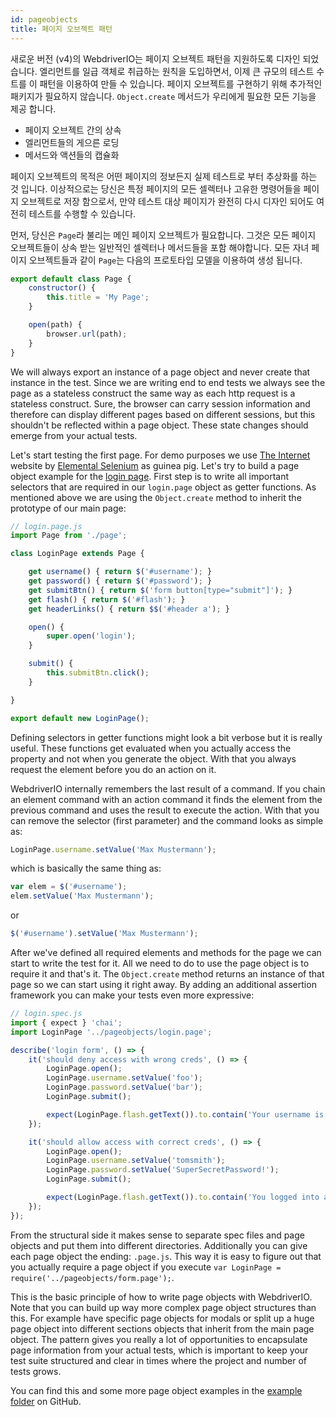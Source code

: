 ```yaml
---
id: pageobjects
title: 페이지 오브젝트 패턴
---
```


새로운 버전 (v4)의 WebdriverIO는 페이지 오브젝트 패턴을 지원하도록 디자인 되었습니다. 엘리먼트를 일급 객체로 취급하는 원칙을 도입하면서, 이제 큰 규모의 테스트 수트를 이 패턴을 이용하여 만들 수 있습니다. 페이지 오브젝트를 구현하기 위해 추가적인 패키지가 필요하지 않습니다. `Object.create` 메서드가 우리에게 필요한 모든 기능을 제공 합니다.

- 페이지 오브젝트 간의 상속
- 엘리먼트들의 게으른 로딩
- 메서드와 액션들의 캡슐화

페이지 오브젝트의 목적은 어떤 페이지의 정보든지 실제 테스트로 부터 추상화를 하는 것 입니다. 이상적으로는 당신은 특정 페이지의 모든 셀렉터나 고유한 명령어들을 페이지 오브젝트로 저장 함으로서, 만약 테스트 대상 페이지가 완전히 다시 디자인 되어도 여전히 테스트를 수행할 수 있습니다.

먼저, 당신은 `Page`라 불리는 메인 페이지 오브젝트가 필요합니다. 그것은 모든 페이지 오브젝트들이 상속 받는 일반적인 셀렉터나 메서드들을 포함 해야합니다. 모든 자녀 페이지 오브젝트들과 같이 `Page`는 다음의 프로토타입 모델을 이용하여 생성 됩니다.

```js
export default class Page {
    constructor() {
        this.title = 'My Page';
    }

    open(path) {
        browser.url(path);
    }
}
```

We will always export an instance of a page object and never create that instance in the test. Since we are writing end to end tests we always see the page as a stateless construct the same way as each http request is a stateless construct. Sure, the browser can carry session information and therefore can display different pages based on different sessions, but this shouldn't be reflected within a page object. These state changes should emerge from your actual tests.

Let's start testing the first page. For demo purposes we use [The Internet](http://the-internet.herokuapp.com) website by [Elemental Selenium](http://elementalselenium.com/) as guinea pig. Let's try to build a page object example for the [login page](http://the-internet.herokuapp.com/login). First step is to write all important selectors that are required in our `login.page` object as getter functions. As mentioned above we are using the `Object.create` method to inherit the prototype of our main page:

```js
// login.page.js
import Page from './page';

class LoginPage extends Page {

    get username() { return $('#username'); }
    get password() { return $('#password'); }
    get submitBtn() { return $('form button[type="submit"]'); }
    get flash() { return $('#flash'); }
    get headerLinks() { return $$('#header a'); }

    open() {
        super.open('login');
    }

    submit() {
        this.submitBtn.click();
    }

}

export default new LoginPage();
```

Defining selectors in getter functions might look a bit verbose but it is really useful. These functions get evaluated when you actually access the property and not when you generate the object. With that you always request the element before you do an action on it.

WebdriverIO internally remembers the last result of a command. If you chain an element command with an action command it finds the element from the previous command and uses the result to execute the action. With that you can remove the selector (first parameter) and the command looks as simple as:

```js
LoginPage.username.setValue('Max Mustermann');
```

which is basically the same thing as:

```js
var elem = $('#username');
elem.setValue('Max Mustermann');
```

or

```js
$('#username').setValue('Max Mustermann');
```

After we've defined all required elements and methods for the page we can start to write the test for it. All we need to do to use the page object is to require it and that's it. The `Object.create` method returns an instance of that page so we can start using it right away. By adding an additional assertion framework you can make your tests even more expressive:

```js
// login.spec.js
import { expect } 'chai';
import LoginPage '../pageobjects/login.page';

describe('login form', () => {
    it('should deny access with wrong creds', () => {
        LoginPage.open();
        LoginPage.username.setValue('foo');
        LoginPage.password.setValue('bar');
        LoginPage.submit();

        expect(LoginPage.flash.getText()).to.contain('Your username is invalid!');
    });

    it('should allow access with correct creds', () => {
        LoginPage.open();
        LoginPage.username.setValue('tomsmith');
        LoginPage.password.setValue('SuperSecretPassword!');
        LoginPage.submit();

        expect(LoginPage.flash.getText()).to.contain('You logged into a secure area!');
    });
});
```

From the structural side it makes sense to separate spec files and page objects and put them into different directories. Additionally you can give each page object the ending: `.page.js`. This way it is easy to figure out that you actually require a page object if you execute `var LoginPage = require('../pageobjects/form.page');`.

This is the basic principle of how to write page objects with WebdriverIO. Note that you can build up way more complex page object structures than this. For example have specific page objects for modals or split up a huge page object into different sections objects that inherit from the main page object. The pattern gives you really a lot of opportunities to encapsulate page information from your actual tests, which is important to keep your test suite structured and clear in times where the project and number of tests grows.

You can find this and some more page object examples in the [example folder](https://github.com/webdriverio/webdriverio/tree/master/examples/pageobject) on GitHub.